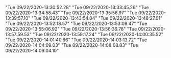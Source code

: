 "Tue 09/22/2020-13:30:52.28" 
"Tue 09/22/2020-13:33:45.26" 
"Tue 09/22/2020-13:34:58.43" 
"Tue 09/22/2020-13:35:56.97" 
"Tue 09/22/2020-13:39:57.10" 
"Tue 09/22/2020-13:43:54.04" 
"Tue 09/22/2020-13:48:27.01" 
"Tue 09/22/2020-13:52:18.57" 
"Tue 09/22/2020-13:53:08.47" 
"Tue 09/22/2020-13:55:06.92" 
"Tue 09/22/2020-13:56:36.78" 
"Tue 09/22/2020-13:57:59.53" 
"Tue 09/22/2020-13:59:17.24" 
"Tue 09/22/2020-14:00:35.52" 
"Tue 09/22/2020-14:01:40.66" 
"Tue 09/22/2020-14:03:13.72" 
"Tue 09/22/2020-14:04:09.03" 
"Tue 09/22/2020-14:08:08.83" 
"Tue 09/22/2020-14:09:04.10" 
